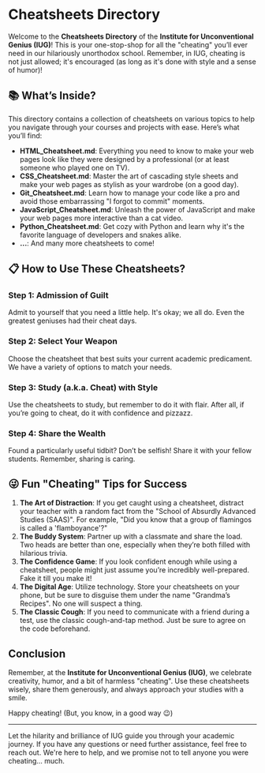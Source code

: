 # Cheatsheets Directory

Welcome to the **Cheatsheets Directory** of the **Institute for Unconventional Genius (IUG)**! This is your one-stop-shop for all the "cheating" you’ll ever need in our hilariously unorthodox school. Remember, in IUG, cheating is not just allowed; it's encouraged (as long as it's done with style and a sense of humor)!

## 📚 What’s Inside?

This directory contains a collection of cheatsheets on various topics to help you navigate through your courses and projects with ease. Here’s what you’ll find:

- **HTML_Cheatsheet.md**: Everything you need to know to make your web pages look like they were designed by a professional (or at least someone who played one on TV).
- **CSS_Cheatsheet.md**: Master the art of cascading style sheets and make your web pages as stylish as your wardrobe (on a good day).
- **Git_Cheatsheet.md**: Learn how to manage your code like a pro and avoid those embarrassing "I forgot to commit" moments.
- **JavaScript_Cheatsheet.md**: Unleash the power of JavaScript and make your web pages more interactive than a cat video.
- **Python_Cheatsheet.md**: Get cozy with Python and learn why it's the favorite language of developers and snakes alike.
- **...**: And many more cheatsheets to come!

## 📋 How to Use These Cheatsheets?

### Step 1: Admission of Guilt
Admit to yourself that you need a little help. It's okay; we all do. Even the greatest geniuses had their cheat days.

### Step 2: Select Your Weapon
Choose the cheatsheet that best suits your current academic predicament. We have a variety of options to match your needs.

### Step 3: Study (a.k.a. Cheat) with Style
Use the cheatsheets to study, but remember to do it with flair. After all, if you’re going to cheat, do it with confidence and pizzazz.

### Step 4: Share the Wealth
Found a particularly useful tidbit? Don’t be selfish! Share it with your fellow students. Remember, sharing is caring.

## 😜 Fun "Cheating" Tips for Success

1. **The Art of Distraction**: If you get caught using a cheatsheet, distract your teacher with a random fact from the "School of Absurdly Advanced Studies (SAAS)". For example, "Did you know that a group of flamingos is called a 'flamboyance'?"
2. **The Buddy System**: Partner up with a classmate and share the load. Two heads are better than one, especially when they’re both filled with hilarious trivia.
3. **The Confidence Game**: If you look confident enough while using a cheatsheet, people might just assume you’re incredibly well-prepared. Fake it till you make it!
4. **The Digital Age**: Utilize technology. Store your cheatsheets on your phone, but be sure to disguise them under the name "Grandma’s Recipes". No one will suspect a thing.
5. **The Classic Cough**: If you need to communicate with a friend during a test, use the classic cough-and-tap method. Just be sure to agree on the code beforehand.

## Conclusion

Remember, at the **Institute for Unconventional Genius (IUG)**, we celebrate creativity, humor, and a bit of harmless "cheating". Use these cheatsheets wisely, share them generously, and always approach your studies with a smile.

Happy cheating! (But, you know, in a good way 😉)

---

Let the hilarity and brilliance of IUG guide you through your academic journey. If you have any questions or need further assistance, feel free to reach out. We're here to help, and we promise not to tell anyone you were cheating... much.
